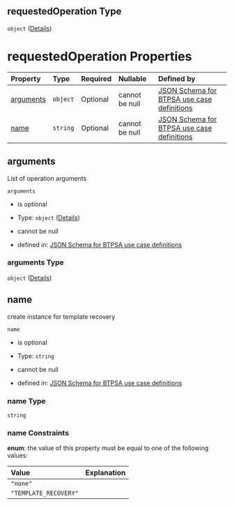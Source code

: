 ## requestedOperation Type

`object` ([Details](btpsa-usecase-properties-services-items-allof-1-then-allof-41-then-allof-2-then-properties-parameters-properties-data-properties-requestedoperation.md))

# requestedOperation Properties

| Property                | Type     | Required | Nullable       | Defined by                                                                                                                                                                                                                                                                                                                                                                                        |
| :---------------------- | :------- | :------- | :------------- | :------------------------------------------------------------------------------------------------------------------------------------------------------------------------------------------------------------------------------------------------------------------------------------------------------------------------------------------------------------------------------------------------ |
| [arguments](#arguments) | `object` | Optional | cannot be null | [JSON Schema for BTPSA use case definitions](btpsa-usecase-properties-services-items-allof-1-then-allof-41-then-allof-2-then-properties-parameters-properties-data-properties-requestedoperation-properties-arguments.md "undefined#/properties/services/items/allOf/1/then/allOf/41/then/allOf/2/then/properties/parameters/properties/data/properties/requestedOperation/properties/arguments") |
| [name](#name)           | `string` | Optional | cannot be null | [JSON Schema for BTPSA use case definitions](btpsa-usecase-properties-services-items-allof-1-then-allof-41-then-allof-2-then-properties-parameters-properties-data-properties-requestedoperation-properties-name.md "undefined#/properties/services/items/allOf/1/then/allOf/41/then/allOf/2/then/properties/parameters/properties/data/properties/requestedOperation/properties/name")           |

## arguments

List of operation arguments

`arguments`

*   is optional

*   Type: `object` ([Details](btpsa-usecase-properties-services-items-allof-1-then-allof-41-then-allof-2-then-properties-parameters-properties-data-properties-requestedoperation-properties-arguments.md))

*   cannot be null

*   defined in: [JSON Schema for BTPSA use case definitions](btpsa-usecase-properties-services-items-allof-1-then-allof-41-then-allof-2-then-properties-parameters-properties-data-properties-requestedoperation-properties-arguments.md "undefined#/properties/services/items/allOf/1/then/allOf/41/then/allOf/2/then/properties/parameters/properties/data/properties/requestedOperation/properties/arguments")

### arguments Type

`object` ([Details](btpsa-usecase-properties-services-items-allof-1-then-allof-41-then-allof-2-then-properties-parameters-properties-data-properties-requestedoperation-properties-arguments.md))

## name

create instance for template recovery

`name`

*   is optional

*   Type: `string`

*   cannot be null

*   defined in: [JSON Schema for BTPSA use case definitions](btpsa-usecase-properties-services-items-allof-1-then-allof-41-then-allof-2-then-properties-parameters-properties-data-properties-requestedoperation-properties-name.md "undefined#/properties/services/items/allOf/1/then/allOf/41/then/allOf/2/then/properties/parameters/properties/data/properties/requestedOperation/properties/name")

### name Type

`string`

### name Constraints

**enum**: the value of this property must be equal to one of the following values:

| Value                 | Explanation |
| :-------------------- | :---------- |
| `"none"`              |             |
| `"TEMPLATE_RECOVERY"` |             |
